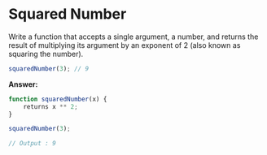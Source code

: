 # Squared Number 

Write a function that accepts a single argument, a number, and returns the result of multiplying its argument by an exponent of 2 (also known as squaring the number).



```js
squaredNumber(3); // 9
```

**Answer:**

```js
function squaredNumber(x) {
    returns x ** 2;
}

squaredNumber(3);

// Output : 9
```